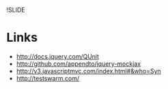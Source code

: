 !SLIDE
# Links #

* http://docs.jquery.com/QUnit
* http://github.com/appendto/jquery-mockjax
* http://v3.javascriptmvc.com/index.html#&who=Syn
* http://testswarm.com/
